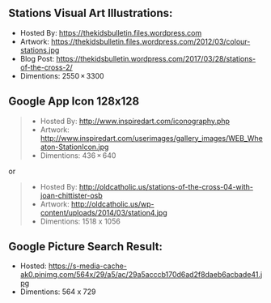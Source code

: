 ## Stations Visual Art Illustrations:
* Hosted By: https://thekidsbulletin.files.wordpress.com
* Artwork: https://thekidsbulletin.files.wordpress.com/2012/03/colour-stations.jpg
* Blog Post: https://thekidsbulletin.wordpress.com/2017/03/28/stations-of-the-cross-2/
* Dimentions: 2550 × 3300

## Google App Icon 128x128
> * Hosted By: http://www.inspiredart.com/iconography.php
> * Artwork: http://www.inspiredart.com/userimages/gallery_images/WEB_Wheaton-StationIcon.jpg
> * Dimentions: 436 × 640

or

> * Hosted By: http://oldcatholic.us/stations-of-the-cross-04-with-joan-chittister-osb
> * Artwork: http://oldcatholic.us/wp-content/uploads/2014/03/station4.jpg
> * Dimentions: 1518 x 1056

## Google Picture Search Result:
* Hosted: https://s-media-cache-ak0.pinimg.com/564x/29/a5/ac/29a5acccb170d6ad2f8daeb6acbade41.jpg
* Dimentions: 564 x 729
